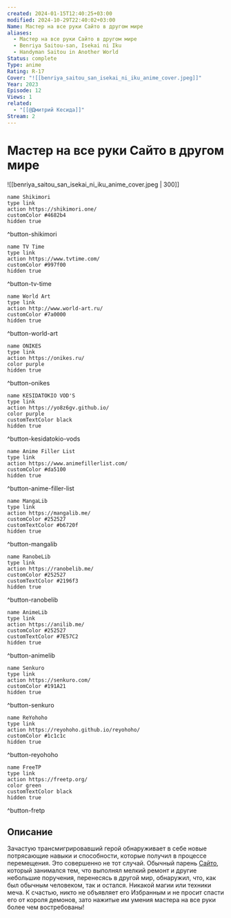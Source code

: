 ```yaml
---
created: 2024-01-15T12:40:25+03:00
modified: 2024-10-29T22:40:02+03:00
Name: Мастер на все руки Сайто в другом мире
aliases:
  - Мастер на все руки Сайто в другом мире
  - Benriya Saitou-san, Isekai ni Iku
  - Handyman Saitou in Another World
Status: complete
Type: anime
Rating: R-17
Cover: "![[benriya_saitou_san_isekai_ni_iku_anime_cover.jpeg]]"
Year: 2023
Episode: 12
Views: 1
related:
  - "[[@Дмитрий Кесида]]"
Stream: 2
---
```


# Мастер на все руки Сайто в другом мире

![[benriya_saitou_san_isekai_ni_iku_anime_cover.jpeg | 300]]


```button
name Shikimori
type link
action https://shikimori.one/
customColor #4682b4
hidden true
```
^button-shikimori

```button
name TV Time
type link
action https://www.tvtime.com/
customColor #997f00
hidden true
```
^button-tv-time

```button
name World Art
type link
action http://www.world-art.ru/
customColor #7a0000
hidden true
```
^button-world-art

```button
name ONIKES
type link
action https://onikes.ru/
color purple
hidden true
```
^button-onikes

```button
name KESIDATOKIO VOD'S
type link
action https://yo8z6gv.github.io/
color purple
customTextColor black
hidden true
```
^button-kesidatokio-vods

```button
name Anime Filler List
type link
action https://www.animefillerlist.com/
customColor #da5100
hidden true
```
^button-anime-filler-list

```button
name MangaLib
type link
action https://mangalib.me/
customColor #252527
customTextColor #b6720f
hidden true
```
^button-mangalib

```button
name RanobeLib
type link
action https://ranobelib.me/
customColor #252527
customTextColor #2196f3
hidden true
```
^button-ranobelib

```button
name AnimeLib
type link
action https://anilib.me/
customColor #252527
customTextColor #7E57C2
hidden true
```
^button-animelib

```button
name Senkuro
type link
action https://senkuro.com/
customColor #191A21
hidden true
```
^button-senkuro

```button
name ReYohoho
type link
action https://reyohoho.github.io/reyohoho/
customColor #1c1c1c
hidden true
```
^button-reyohoho

```button
name FreeTP
type link
action https://freetp.org/
color green
customTextColor black
hidden true
```
^button-fretp


## Описание

Зачастую трансмигрировавший герой обнаруживает в себе новые потрясающие навыки и способности, которые получил в процессе перемещения. Это совершенно не тот случай. Обычный парень [Сайто](https://shikimori.one/characters/209033-saitou), который занимался тем, что выполнял мелкий ремонт и другие небольшие поручения, перенесясь в другой мир, обнаружил, что, как был обычным человеком, так и остался. Никакой магии или техники меча. К счастью, никто не объявляет его Избранным и не просит спасти его от короля демонов, зато нажитые им умения мастера на все руки более чем востребованы!